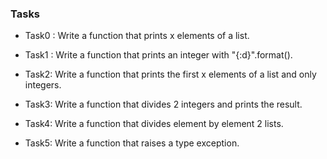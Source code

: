 ### Tasks

- Task0 : Write a function that prints x elements of a list.

- Task1 : Write a function that prints an integer with "{:d}".format().

- Task2: Write a function that prints the first x elements of a list and only integers.

- Task3: Write a function that divides 2 integers and prints the result.

- Task4: Write a function that divides element by element 2 lists.

- Task5: Write a function that raises a type exception.
